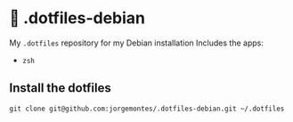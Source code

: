 # :penguin: .dotfiles-debian

My `.dotfiles` repository for my Debian installation
Includes the apps:
- `zsh` 

## Install the dotfiles
```shell
git clone git@github.com:jorgemontes/.dotfiles-debian.git ~/.dotfiles
```
